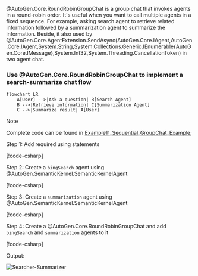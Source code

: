 @AutoGen.Core.RoundRobinGroupChat is a group chat that invokes agents in a round-robin order. It's useful when you want to call multiple agents in a fixed sequence. For example, asking search agent to retrieve related information followed by a summarization agent to summarize the information. Beside, it also used by @AutoGen.Core.AgentExtension.SendAsync(AutoGen.Core.IAgent,AutoGen.Core.IAgent,System.String,System.Collections.Generic.IEnumerable{AutoGen.Core.IMessage},System.Int32,System.Threading.CancellationToken) in two agent chat.

### Use @AutoGen.Core.RoundRobinGroupChat to implement a search-summarize chat flow

```mermaid
flowchart LR
    A[User] -->|Ask a question| B[Search Agent]
    B -->|Retrieve information| C[Summarization Agent]
    C -->|Summarize result| A[User]
```

> [!NOTE]
> Complete code can be found in [Example11_Sequential_GroupChat_Example](https://github.com/microsoft/autogen/blob/dotnet/dotnet/sample/AutoGen.BasicSamples/Example11_Sequential_GroupChat_Example.cs);

Step 1: Add required using statements

[!code-csharp[](../../sample/AutoGen.BasicSamples/Example11_Sequential_GroupChat_Example.cs?name=using_statement)]

Step 2: Create a `bingSearch` agent using @AutoGen.SemanticKernel.SemanticKernelAgent

[!code-csharp[](../../sample/AutoGen.BasicSamples/Example11_Sequential_GroupChat_Example.cs?name=CreateBingSearchAgent)]

Step 3: Create a `summarization` agent using @AutoGen.SemanticKernel.SemanticKernelAgent

[!code-csharp[](../../sample/AutoGen.BasicSamples/Example11_Sequential_GroupChat_Example.cs?name=CreateSummarizerAgent)]

Step 4: Create a @AutoGen.Core.RoundRobinGroupChat and add `bingSearch` and `summarization` agents to it

[!code-csharp[](../../sample/AutoGen.BasicSamples/Example11_Sequential_GroupChat_Example.cs?name=Sequential_GroupChat_Example)]

Output:

![Searcher-Summarizer](../images/articles/SequentialGroupChat/SearcherSummarizer.gif)